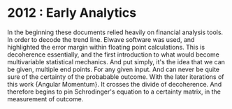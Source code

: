 # 2012 : Early Analytics
In the beginning these documents relied heavily on financial analysis tools. In order to decode the trend line. Elwave software was used, and highlighted the  error margin within floating point calculations. This is decoherence essentially, and the first introduction to what would become multivariable statistical mechanics. And put simply, it's the idea that we can be given, multiple end points. For any given input. And can never be quite sure of the certainty of the probabable outcome. With the later iterations of this work {Angular Momentum}. It crosses the divide of decoherence. And therefore begins to pin Schrodinger's equation to a certainty matrix, in the measurement of outcome.

